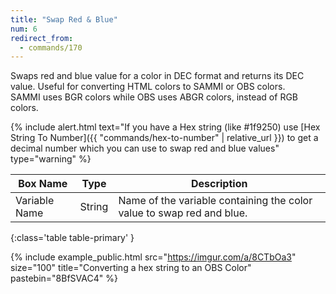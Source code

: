 ```yaml
---
title: "Swap Red & Blue"
num: 6
redirect_from:
  - commands/170
---
```


Swaps red and blue value for a color in DEC format and returns its DEC value.
Useful for converting HTML colors to SAMMI or OBS colors.\
SAMMI uses BGR colors while OBS uses ABGR colors, instead of RGB colors.

{% include alert.html text="If you have a Hex string (like #1f9250) use [Hex String To Number]({{ "commands/hex-to-number" | relative_url }}) to get a decimal number which you can use to swap red and blue values" type="warning" %}

| Box Name | Type | Description |
|-------|--------|--------
| Variable Name | String | Name of the variable containing the color value to swap red and blue. |
{:class='table table-primary' }

{% include example_public.html src="https://imgur.com/a/8CTbOa3" size="100" title="Converting a hex string to an OBS Color" pastebin="8BfSVAC4" %} 






